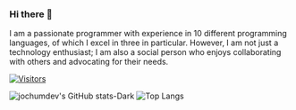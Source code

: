 ### Hi there 👋

I am a passionate programmer with experience in 10 different programming languages, of which I excel in three in particular. However, I am not just a technology enthusiast; I am also a social person who enjoys collaborating with others and advocating for their needs.

[![Visitors](https://api.visitorbadge.io/api/visitors?path=https%3A%2F%2Fgithub.com%2Fjochumdev%2Fjochumdev&label=visitors&countColor=%23263759&style=flat-square)](https://visitorbadge.io/status?path=https%3A%2F%2Fgithub.com%2Fjochumdev%2Fjochumdev)

![jochumdev's GitHub stats-Dark](https://github-readme-stats.vercel.app/api?username=jochumdev&show_icons=true&theme=gotham&count_private=true#gh-dark-mode-only)
![Top Langs](https://github-readme-stats.vercel.app/api/top-langs/?username=jochumdev&layout=compact&theme=gotham&langs_count=8#gh-dark-mode-only)
